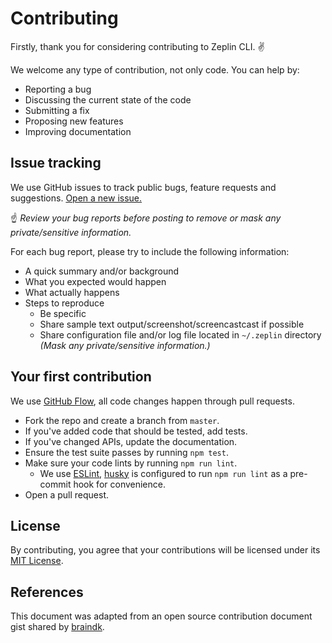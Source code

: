 # Contributing

Firstly, thank you for considering contributing to Zeplin CLI. ✌️

We welcome any type of contribution, not only code. You can help by:

- Reporting a bug
- Discussing the current state of the code
- Submitting a fix
- Proposing new features
- Improving documentation

## Issue tracking

We use GitHub issues to track public bugs, feature requests and suggestions. [Open a new issue.](https://github.com/zeplin/cli/issues/new)

☝️ *Review your bug reports before posting to remove or mask any private/sensitive information.*

For each bug report, please try to include the following information:

- A quick summary and/or background
- What you expected would happen
- What actually happens
- Steps to reproduce
  - Be specific
  - Share sample text output/screenshot/screencastcast if possible
  - Share configuration file and/or log file located in `~/.zeplin` directory *(Mask any private/sensitive information.)*

## Your first contribution

We use [GitHub Flow](https://guides.github.com/introduction/flow/index.html), all code changes happen through pull requests.

- Fork the repo and create a branch from `master`.
- If you've added code that should be tested, add tests.
- If you've changed APIs, update the documentation.
- Ensure the test suite passes by running `npm test`.
- Make sure your code lints by running `npm run lint`.
  - We use [ESLint](https://eslint.org), [husky](https://github.com/typicode/husky) is configured to run `npm run lint` as a pre-commit hook for convenience.
- Open a pull request.

## License

By contributing, you agree that your contributions will be licensed under its [MIT License](http://choosealicense.com/licenses/mit/).

## References

This document was adapted from an open source contribution document gist shared by [braindk](https://gist.github.com/briandk/3d2e8b3ec8daf5a27a62).
